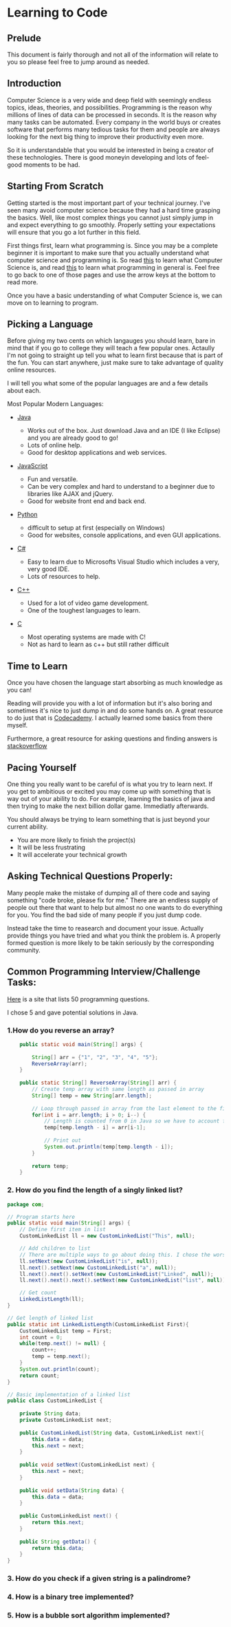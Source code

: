 # Learning to Code

Prelude
--

This document is fairly thorough and not all of the information will relate to you so please feel free to jump around as needed.

Introduction
--

Computer Science is a very wide and deep field with seemingly endless topics, ideas, theories, and possibilities. Programming is the reason why millions of lines of data can be processed in seconds. It is the reason why many tasks can be automated. Every company in the world buys or creates software that performs many tedious tasks for them and people are always looking for the next big thing to improve their productivity even more. 

So it is understandable that you would be interested in being a creator of these technologies. There is good moneyin developing and lots of feel-good moments to be had. 

Starting From Scratch
--

Getting started is the most important part of your technical journey. I've seen many avoid computer science because they had a hard time grasping the basics. Well, like most complex things you cannot just simply jump in and expect everything to go smoothly. Properly setting your expectations will ensure that you go a lot further in this field. 

First things first, learn what programming is. Since you may be a complete beginner it is important to make sure that you actually understand what computer science and programming is. So read [this](http://interactivepython.org/courselib/static/pythonds/Introduction/WhatIsComputerScience.html) to learn what Computer Science is, and read [this](http://interactivepython.org/courselib/static/pythonds/Introduction/WhatIsProgramming.html) to learn what programming in general is. Feel free to go back to one of those pages and use the arrow keys at the bottom to read more.

Once you have a basic understanding of what Computer Science is, we can move on to learning to program.

Picking a Language
--

Before giving my two cents on which langauges you should learn, bare in mind that if you go to college they will teach a few popular ones. Actaully I'm not going to straight up tell you what to learn first because that is part of the fun. You can start anywhere, just make sure to take advantage of quality online resources.

I will tell you what some of the popular languages are and a few details about each.

Most Popular Modern Languages:
- [Java](https://java.com/en/download/faq/whatis_java.xml)
  
  - Works out of the box. Just download Java and an IDE (I like Eclipse) and you are already good to go!
  - Lots of online help.
  - Good for desktop applications and web services.
- [JavaScript](https://developer.mozilla.org/en-US/docs/Learn/JavaScript/First_steps/What_is_JavaScript)

  - Fun and versatile.
  - Can be very complex and hard to understand to a beginner due to libraries like AJAX and jQuery.
  - Good for website front end and back end. 
  
- [Python](https://www.python.org/doc/essays/blurb/)

  - difficult to setup at first (especially on Windows)
  - Good for websites, console applications, and even GUI applications.
- [C#](https://docs.microsoft.com/en-us/dotnet/csharp/getting-started/introduction-to-the-csharp-language-and-the-net-framework)
  
  - Easy to learn due to Microsofts Visual Studio which includes a very, very good IDE. 
  - Lots of resources to help.
- [C++](https://www.techopedia.com/definition/26184/c-programming-language)
  
  - Used for a lot of video game development.
  - One of the toughest languages to learn.
- [C](https://computer.howstuffworks.com/c1.htm)

  - Most operating systems are made with C!
  - Not as hard to learn as c++ but still rather difficult
  
Time to Learn
--
Once you have chosen the language start absorbing as much knowledge as you can!

Reading will provide you with a lot of information but it's also boring and sometimes it's nice to just dump in and do some hands on. A great resource to do just that is [Codecademy](https://www.codecademy.com/). I actually learned some basics from there myself. 

Furthermore, a great resource for asking questions and finding answers is [stackoverflow](https://stackoverflow.com/)

Pacing Yourself
--
One thing you really want to be careful of is what you try to learn next. If you get to ambitious or excited you may come up with something that is way out of your ability to do. For example, learning the basics of java and then trying to make the next billion dollar game. Immediatly afterwards.

You should always be trying to learn something that is just beyond your current ability.

  - You are more likely to finish the project(s)
  - It will be less frustrating
  - It will accelerate your technical growth
  
Asking Technical Questions Properly:
--
Many people make the mistake of dumping all of there code and saying something "code broke, please fix for me." There are an endless supply of people out there that want to help but almost no one wants to do everything for you. You find the bad side of many people if you just dump code.

Instead take the time to reasearch and document your issue. Actually provide things you have tried and what you think the problem is. A properly formed question is more likely to be takin seriously by the corresponding community. 


Common Programming Interview/Challenge Tasks:
---
[Here](https://simpleprogrammer.com/programming-interview-questions/) is a site that lists 50 programming questions.

I chose 5 and gave potential solutions in Java.

### 1.How do you reverse an array?

``` Java
	public static void main(String[] args) {
		
		String[] arr = {"1", "2", "3", "4", "5"};
		ReverseArray(arr);
	}
	
	public static String[] ReverseArray(String[] arr) {
		// Create temp array with same length as passed in array
		String[] temp = new String[arr.length];
		
		// Loop through passed in array from the last element to the first element
		for(int i = arr.length; i > 0; i--) {
			// Length is counted from 0 in Java so we have to account for that.
			temp[temp.length - i] = arr[i-1];
			
			// Print out
			System.out.println(temp[temp.length - i]);
		}
		
		return temp;
	}
```

### 2. How do you find the length of a singly linked list?

``` Java
package com;

// Program starts here
public static void main(String[] args) {
	// Define first item in list
	CustomLinkedList ll = new CustomLinkedList("This", null);

	// Add children to list
	// There are multiple ways to go about doing this. I chose the worst way. I'll leave it to you to find a better way :D
	ll.setNext(new CustomLinkedList("is", null));
	ll.next().setNext(new CustomLinkedList("a", null));
	ll.next().next().setNext(new CustomLinkedList("Linked", null));
	ll.next().next().next().setNext(new CustomLinkedList("list", null));

	// Get count
	LinkedListLength(ll);
}

// Get length of linked list
public static int LinkedListLength(CustomLinkedList First){
	CustomLinkedList temp = First;
	int count = 0;
	while(temp.next() != null) {
		count++;
		temp = temp.next();
	}
	System.out.println(count);
	return count;
}

// Basic implementation of a linked list
public class CustomLinkedList {
	
	private String data;
	private CustomLinkedList next;
	
	public CustomLinkedList(String data, CustomLinkedList next){
		this.data = data;
		this.next = next;
	}
	
	public void setNext(CustomLinkedList next) {
		this.next = next;
	}
	
	public void setData(String data) {
		this.data = data;
	}
	
	public CustomLinkedList next() {
		return this.next;
	}
	
	public String getData() {
		return this.data;
	}
}


```

### 3. How do you check if a given string is a palindrome?
### 4. How is a binary tree implemented?
### 5. How is a bubble sort algorithm implemented?

